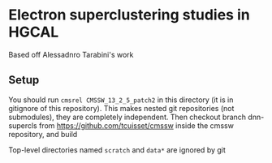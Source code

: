 # Electron superclustering studies in HGCAL
Based off Alessadnro Tarabini's work

## Setup
You should run `cmsrel CMSSW_13_2_5_patch2` in this directory (it is in gitignore of this repository).
This makes nested git repositories (not submodules), they are completely independent. 
Then checkout branch dnn-supercls from https://github.com/tcuisset/cmssw inside the cmssw repository, and build

Top-level directories named `scratch` and `data*` are ignored by git